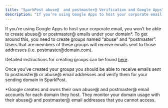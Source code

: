 ```yaml
---
title: "SparkPost abuse@  and postmaster@ Verification and Google Apps"
description: "If you’re using Google Apps to host your corporate email you won’t be able to create abuse or postmaster emails under your domain To get around this you need to create groups named abuse and postmaster Users that are members of these groups will receive emails sent to those addresses..."
---
```


If you’re using Google Apps to host your corporate email, you won’t be able to create abuse@ or postmaster@ emails under your domain*. To get around this, you need to create groups named “abuse” and “postmaster”. Users that are members of these groups will receive emails sent to those addresses (i.e. postmaster@domain.com).

Detailed instructions for creating groups can be found [here](https://support.google.com/a/answer/33343#adminconsole).

Once you’ve created your groups you should be able to receive emails sent to postmaster@ or abuse@ email addresses and verify them for your sending domain in SparkPost.

*Google creates and owns their own abuse@ and postmaster@ email accounts for each domain they host. They monitor your domain usage with their abuse@ and postmaster@ email addresses that you cannot access.
